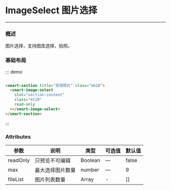 # ImageSelect 图片选择
----
### 概述
图片选择，支持图库选择，拍照。
### 基础布局
::: demo
```html

<smart-section title="现场照片" class="mb10">
  <smart-image-select
    slot="section-content"
    class="mt20"
    read-only
  ></smart-image-select>
</smart-section>

```

:::

### Attributes

| 参数      | 说明          | 类型      | 可选值                           | 默认值  |
|---------- |-------------- |---------- |--------------------------------  |-------- |
| readOnly | 只预览不可编辑 | Boolean | — | false |
| max | 最大选择图片数量 | number | — | 9 |
| fileList | 图片列表数量 | Array | - | [] |
